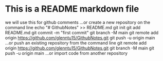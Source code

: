 # This is a README markdown file
we will use this for github comments
…or create a new repository on the command line
echo "# GithubNotes" >> README.md
git init
git add README.md
git commit -m "first commit"
git branch -M main
git remote add origin https://github.com/glenntu15/GithubNotes.git
git push -u origin main
…or push an existing repository from the command line
git remote add origin https://github.com/glenntu15/GithubNotes.git
git branch -M main
git push -u origin main
…or import code from another repository


